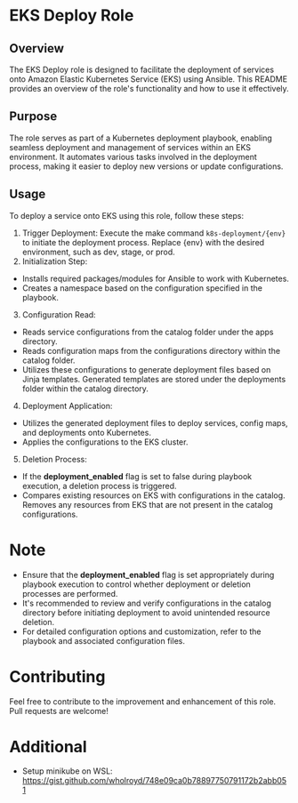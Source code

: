 # EKS Deploy Role
## Overview
The EKS Deploy role is designed to facilitate the deployment of services onto Amazon Elastic Kubernetes Service (EKS) using Ansible. This README provides an overview of the role's functionality and how to use it effectively.

## Purpose
The role serves as part of a Kubernetes deployment playbook, enabling seamless deployment and management of services within an EKS environment. It automates various tasks involved in the deployment process, making it easier to deploy new versions or update configurations.

## Usage

To deploy a service onto EKS using this role, follow these steps:

1. Trigger Deployment: Execute the make command `k8s-deployment/{env}` to initiate the deployment process. Replace {env} with the desired environment, such as dev, stage, or prod.
2. Initialization Step:
- Installs required packages/modules for Ansible to work with Kubernetes.
- Creates a namespace based on the configuration specified in the playbook.
3. Configuration Read:
- Reads service configurations from the catalog folder under the apps directory.
- Reads configuration maps from the configurations directory within the catalog folder.
- Utilizes these configurations to generate deployment files based on Jinja templates.
Generated templates are stored under the deployments folder within the catalog directory.
4. Deployment Application:
- Utilizes the generated deployment files to deploy services, config maps, and deployments onto Kubernetes.
- Applies the configurations to the EKS cluster.
5. Deletion Process:
- If the **deployment_enabled** flag is set to false during playbook execution, a deletion process is triggered.
- Compares existing resources on EKS with configurations in the catalog.
Removes any resources from EKS that are not present in the catalog configurations.
# Note
- Ensure that the **deployment_enabled** flag is set appropriately during playbook execution to control whether deployment or deletion processes are performed.
- It's recommended to review and verify configurations in the catalog directory before initiating deployment to avoid unintended resource deletion.
- For detailed configuration options and customization, refer to the playbook and associated configuration files.
# Contributing
Feel free to contribute to the improvement and enhancement of this role. Pull requests are welcome!

# Additional
- Setup minikube on WSL:
https://gist.github.com/wholroyd/748e09ca0b78897750791172b2abb051